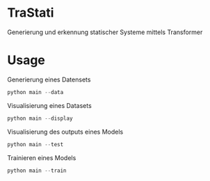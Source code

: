# TraStati
Generierung und erkennung statischer Systeme mittels Transformer


# Usage
Generierung eines Datensets
```python
python main --data
```
Visualisierung eines Datasets
```python
python main --display
```
Visualisierung des outputs eines Models 
```python
python main --test
```
Trainieren eines Models
```python
python main --train
```
